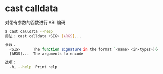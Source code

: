 # cast calldata

对带有参数的函数进行 ABI 编码

```bash
$ cast calldata --help
用法： cast calldata <SIG> [ARGS]...

参数：
  <SIG>      The function signature in the format `<name>(<in-types>)(<out-types>)`
  [ARGS]...  The arguments to encode

选项：
  -h, --help  Print help
```